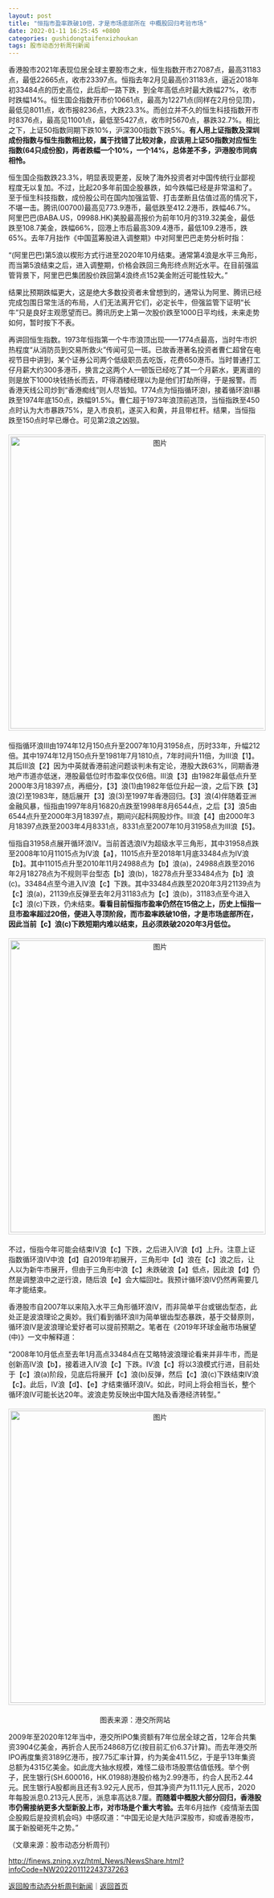 ```yaml
---
layout: post
title: "恒指市盈率跌破10倍，才是市场底部所在 中概股回归考验市场"
date: 2022-01-11 16:25:45 +0800
categories: gushidongtaifenxizhoukan
tags: 股市动态分析周刊新闻
---
```

<p>香港股市2021年表现位居全球主要股市之末，恒生指数开市27087点，最高31183点，最低22665点，收市23397点。恒指去年2月见最高价31183点，逼近2018年初33484点的历史高位，此后却一路下跌，到全年高低点时最大跌幅27%，收市时跌幅14%。恒生国企指数开市价10661点，最高为12271点(同样在2月份见顶)，最低见8011点，收市报8236点，大跌23.3%。而创立并不久的恒生科技指数开市时8376点，最高见11001点，最低至5427点，收市时5670点，暴跌32.7%。相比之下，上证50指数同期下跌10%，沪深300指数下跌5%。<strong>有人用上证指数及深圳成份指数与恒生指数相比较，属于找错</strong><strong>了比较</strong><strong>对象，应该用上证50指数对应恒生指数(64只成份股)，两者跌幅一个10%，一个14%，</strong><strong>总体差不多</strong><strong>，沪港股市同病相怜。</strong></p><p>恒生国企指数跌23.3%，明显表现更差，反映了海外投资者对中国传统行业鄙视程度无以复加。不过，比起20多年前国企股暴跌，如今跌幅已经是非常温和了。至于恒生科技指数，成份股公司在国内加强监管、打击垄断且估值过高的情况下，不堪一击。腾讯(00700)最高见773.9港币，最低跌至412.2港币，跌幅46.7%。阿里巴巴(BABA.US，09988.HK)美股最高报价为前年10月的319.32美金，最低跌至108.7美金，跌幅66%，回港上市后最高309.4港币，最低109.2港币，跌65%。去年7月拙作《中国蓝筹股进入调整期》中对阿里巴巴走势分析时指：</p><p>“(阿里巴巴)第5浪以楔形方式行进至2020年10月结束。通常第4浪是水平三角形，而当第5浪结束之后，进入调整期，价格会跌回三角形终点附近水平。在目前强监管背景下，阿里巴巴集团股价跌回第4浪终点152美金附近可能性较大。”</p><p>结果比预期跌幅更大，这是绝大多数投资者未曾想到的，通常认为阿里、腾讯已经完成包围日常生活的布局，人们无法离开它们，必定长牛，但强监管下证明“长牛”只是良好主观愿望而已。腾讯历史上第一次股价跌至1000日平均线，未来走势如何，暂时按下不表。</p><p>再讲回恒生指数。1973年恒指第一个牛市浪顶出现——1774点最高，当时牛市炽热程度“从消防员到交易所救火”传闻可见一斑。已故香港著名投资者曹仁超曾在电视节目中讲到，某个证券公司两个低级职员去吃饭，花费650港币。当时普通打工仔月薪大约300多港币，换言之这两个人一顿饭已经吃了其一个月薪水，更离谱的则是放下1000块钱扬长而去，吓得酒楼经理以为是他们打劫所得，于是报警。而香港天线公司炒到“香港痴线”则人尽皆知。1774点为恒指循环浪I，接着循环浪II暴跌至1974年底150点，跌幅91.5%。曹仁超于1973年浪顶前逃顶，当恒指跌至450点时认为大市暴跌75%，是入市良机，遂买入和黄，并且带杠杆。结果，当恒指跌至150点时早已爆仓。可见第2浪之凶狠。</p><center><img src="https://dfscdn.dfcfw.com/download/D25216874029359747707_w887h648.jpg" alt="图片" width="580" emheight="423" style="border:#d1d1d1 1px solid;padding:3px;margin:5px 0;" /></center><p>恒指循环浪III由1974年12月150点升至2007年10月31958点，历时33年，升幅212倍。其中1974年12月150点升至1981年7月1810点，7年时间升11倍，为III浪【1】。其后III浪【2】因为中英就香港前途问题谈判未有定论，港股大跌63%，同期香港地产市道亦低迷，港股最低位时市盈率仅仅6倍。III浪【3】由1982年最低点升至2000年3月18397点，再细分，【3】浪(1)由1982年低位升起一浪，之后下跌【3】浪(2)至1983年，随后展开【3】浪(3)至1997年香港回归。【3】浪(4)伴随着亚洲金融风暴，恒指由1997年8月16820点跌至1998年8月6544点，之后【3】浪5由6544点升至2000年3月18397点，期间兴起科网股炒作。III浪【4】由2000年3月18397点跌至2003年4月8331点，8331点至2007年10月31958点为III浪【5】。</p><p>恒指自31958点展开循环浪IV。当前首选浪IV为超级水平三角形，其中31958点跌至2008年10月11015点为IV浪【a】，11015点升至2018年1月底33484点为IV浪【b】。其中11015点升至2010年11月24988点为【b】浪(a)，24988点跌至2016年2月18278点为不规则平台型态【b】浪(b)，18278点升至33484点为【b】浪(c)。33484点至今进入IV浪【c】下跌。其中33484点跌至2020年3月21139点为【c】浪(a)，21139点反弹至去年2月31183点为【c】浪(b)，31183点至今进入【c】浪(c)下跌，仍未结束。<strong>看看目前恒指市盈率仍然在15倍之上，历史上恒指一旦市盈率超过20倍，便进入寻顶阶段，而市盈率跌破10倍，才是市场底部所在，因此当前【c】浪(c)下跌短期内难以结束，且必须跌破2020年3月低位。</strong></p><center><img src="https://dfscdn.dfcfw.com/download/D24747999936121366905_w1077h713.jpg" alt="图片" width="580" emheight="384" style="border:#d1d1d1 1px solid;padding:3px;margin:5px 0;" /></center><p>不过，恒指今年可能会结束IV浪【c】下跌，之后进入IV浪【d】上升。注意上证指数循环浪IV中浪【d】自2019年初展开，三角形中【d】浪在【c】浪之后，让人以为新牛市展开，但由于三角形中浪【c】未跌破浪【a】低点，因此浪【d】仍然是调整浪中之逆行浪，随后浪【e】会大幅回吐。我预计循环浪IV仍然再需要几年才能结束。</p><p>香港股市自2007年以来陷入水平三角形循环浪IV，而非简单平台或锯齿型态，此处正是波浪理论之奥妙。我们看到循环浪II为简单锯齿型态暴跌，基于交替原则，循环浪IV是波浪理论爱好者可以提前预期之。笔者在《2019年环球金融市场展望(中)》一文中解释道：</p><p>“2008年10月低点至去年1月高点33484点在艾略特波浪理论看来并非牛市，而是创新高IV浪【b】，接着进入IV浪【c】下跌。IV浪【c】将以3浪模式行进，目前处于【c】浪(a)阶段，见底后将展开【c】浪(b)反弹，然后【c】浪(c)下跌结束IV浪【c】。此后，IV浪【d】、【e】才结束循环浪IV。如此，时间上将会相当长，整个循环浪IV可能长达20年。波浪走势反映出中国大陆及香港经济转型。”</p><center><img src="https://dfscdn.dfcfw.com/download/D25646058311448605275_w577h303.jpg" alt="图片" width="580" emheight="304" style="border:#d1d1d1 1px solid;padding:3px;margin:5px 0;" /></center><p style="text-align:center;">图表来源：港交所网站</p><p>2009年至2020年12年当中，港交所IPO集资额有7年位居全球之首，12年合共集资3904亿美金，再折合人民币24868万亿(按目前汇价6.37计算)。而去年港交所IPO再度集资3189亿港币，按7.75汇率计算，约为美金411.5亿，于是乎13年集资总额为4315亿美金。如此庞大抽水规模，难怪二级市场股票估值低残。举个例子，民生银行(SH.600016，HK.01988)港股价格为2.99港币，约合人民币2.44元。民生银行A股都尚且还有3.92元人民币，但其净资产为11.11元人民币，2020年每股派息0.213元人民币，派息率高达8.7厘。<strong>而随着中概股大部分回归，香港股市仍需接纳更多大型新股上市，对市场是个重大考验。</strong>去年6月拙作《疫情渐去国企股殿后是投资机会吗》中感叹道：“中国无论是大陆沪深股市，抑或香港股市，属于新股砸死牛之势。”</p><p class="em_media">（文章来源：股市动态分析周刊）</p>

<http://finews.zning.xyz/html_News/NewsShare.html?infoCode=NW202201112243737263>

[返回股市动态分析周刊新闻](//finews.withounder.com/category/gushidongtaifenxizhoukan.html)｜[返回首页](//finews.withounder.com/)
